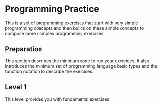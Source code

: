 # Programming Practice
This is a set of programming exercises that start with very simple programming concepts and then builds on these simple 
concepts to compose more complex programming exercises.

## Preparation
This section describes the minimum code to run your exercices.  It also introduces the minimum set of
programming language basic types and the function notation to describe the exercises.

## Level 1
This level provides you with fundamental exercises
